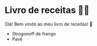 # Livro de receitas :man_cook:

Olá! Bem vindo ao meu livro de receitas! :wave:

- Strogonoff de frango 
- Pavê
